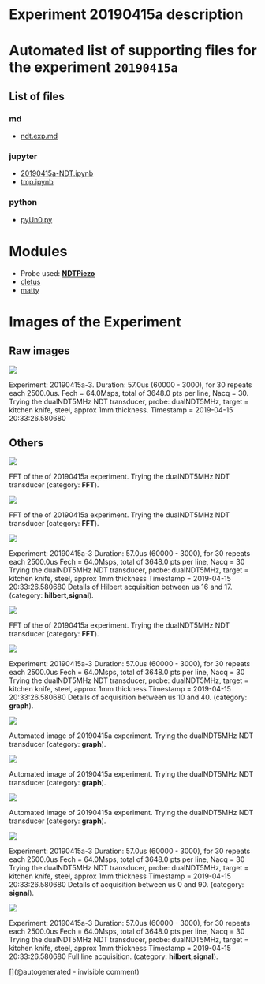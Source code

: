 # Experiment 20190415a description





# Automated list of supporting files for the __experiment `20190415a`__

## List of files

### md

* [ndt.exp.md](/matty/20190415a/ndt.exp.md)


### jupyter

* [20190415a-NDT.ipynb](/matty/20190415a/20190415a-NDT.ipynb)
* [tmp.ipynb](/tmp.ipynb)


### python

* [pyUn0.py](/matty/20190415a/pyUn0.py)





# Modules

* Probe used: __[NDTPiezo](/include/probes/auto/NDTPiezo.md)__
* [cletus](/retired/cletus/)
* [matty](/matty/)




# Images of the Experiment

## Raw images

![](/matty/20190415a/images/2DArray_20190415a-3.jpg)

Experiment: 20190415a-3. Duration: 57.0us (60000 - 3000), for 30 repeats each 2500.0us. Fech = 64.0Msps, total of 3648.0 pts per line, Nacq = 30. Trying the dualNDT5MHz NDT transducer, probe: dualNDT5MHz, target = kitchen knife, steel, approx 1mm thickness. Timestamp = 2019-04-15 20:33:26.580680

## Others

![](/matty/20190415a/images/20190415a-2-fft.jpg)

FFT of the of 20190415a experiment. Trying the dualNDT5MHz NDT transducer (category: __FFT__).

![](/matty/20190415a/images/20190415a-3-fft.jpg)

FFT of the of 20190415a experiment. Trying the dualNDT5MHz NDT transducer (category: __FFT__).

![](/matty/20190415a/images/details_alllines_avg_16-17_20190415a-3.jpg)

Experiment: 20190415a-3
Duration: 57.0us (60000 - 3000), for 30 repeats each 2500.0us
Fech = 64.0Msps, total of 3648.0 pts per line, Nacq = 30
Trying the dualNDT5MHz NDT transducer, probe: dualNDT5MHz, target = kitchen knife, steel, approx 1mm thickness
Timestamp = 2019-04-15 20:33:26.580680
Details of Hilbert acquisition between us 16 and 17. (category: __hilbert,signal__).

![](/matty/20190415a/images/20190415a-1-fft.jpg)

FFT of the of 20190415a experiment. Trying the dualNDT5MHz NDT transducer (category: __FFT__).

![](/matty/20190415a/images/details_10-40_20190415a-3.jpg)

Experiment: 20190415a-3
Duration: 57.0us (60000 - 3000), for 30 repeats each 2500.0us
Fech = 64.0Msps, total of 3648.0 pts per line, Nacq = 30
Trying the dualNDT5MHz NDT transducer, probe: dualNDT5MHz, target = kitchen knife, steel, approx 1mm thickness
Timestamp = 2019-04-15 20:33:26.580680
Details of acquisition between us 10 and 40. (category: __graph__).

![](/matty/20190415a/images/20190415a-1.jpg)

Automated image of 20190415a experiment. Trying the dualNDT5MHz NDT transducer (category: __graph__).

![](/matty/20190415a/images/20190415a-3.jpg)

Automated image of 20190415a experiment. Trying the dualNDT5MHz NDT transducer (category: __graph__).

![](/matty/20190415a/images/20190415a-2.jpg)

Automated image of 20190415a experiment. Trying the dualNDT5MHz NDT transducer (category: __graph__).

![](/matty/20190415a/images/details_0-90_20190415a-3.jpg)

Experiment: 20190415a-3
Duration: 57.0us (60000 - 3000), for 30 repeats each 2500.0us
Fech = 64.0Msps, total of 3648.0 pts per line, Nacq = 30
Trying the dualNDT5MHz NDT transducer, probe: dualNDT5MHz, target = kitchen knife, steel, approx 1mm thickness
Timestamp = 2019-04-15 20:33:26.580680
Details of acquisition between us 0 and 90. (category: __signal__).

![](/matty/20190415a/images/Full_details_alllines_avg_16-17_20190415a-3.jpg)

Experiment: 20190415a-3
Duration: 57.0us (60000 - 3000), for 30 repeats each 2500.0us
Fech = 64.0Msps, total of 3648.0 pts per line, Nacq = 30
Trying the dualNDT5MHz NDT transducer, probe: dualNDT5MHz, target = kitchen knife, steel, approx 1mm thickness
Timestamp = 2019-04-15 20:33:26.580680
Full line acquisition. (category: __hilbert,signal__).










[](@autogenerated - invisible comment)